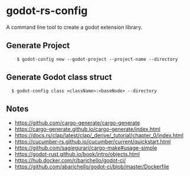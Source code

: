 # godot-rs-config

A command line tool to create a godot extension library.


## Generate Project
```
    $ godot-config new --godot-project --project-name --directory 
```


## Generate Godot class struct
```
  $ godot-config class <className>:<baseNode> --directory

```


## Notes 
* https://github.com/cargo-generate/cargo-generate
* https://cargo-generate.github.io/cargo-generate/index.html
* https://docs.rs/clap/latest/clap/_derive/_tutorial/chapter_0/index.html
* https://cucumber-rs.github.io/cucumber/current/quickstart.html
* https://github.com/sagiegurari/cargo-make#usage-simple
* https://godot-rust.github.io/book/intro/objects.html
* https://hub.docker.com/r/barichello/godot-ci/
* https://github.com/abarichello/godot-ci/blob/master/Dockerfile






